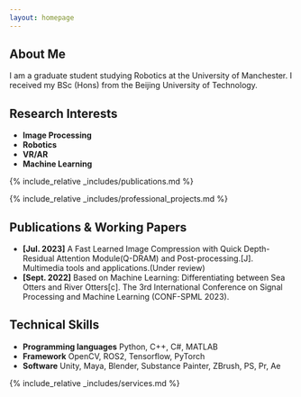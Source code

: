```yaml
---
layout: homepage
---
```


## About Me

I am a graduate student studying Robotics at the University of Manchester. I received my BSc (Hons) from the Beijing University of Technology.

## Research Interests

- **Image Processing** 
- **Robotics**
- **VR/AR**
- **Machine Learning**

{% include_relative _includes/publications.md %}


{% include_relative _includes/professional_projects.md %}

## Publications & Working Papers

- **[Jul. 2023]**  A Fast Learned Image Compression with Quick Depth-Residual Attention Module(Q-DRAM) and
Post-processing.[J]. Multimedia tools and applications.(Under review)
- **[Sept. 2022]**  Based on Machine Learning: Differentiating between Sea Otters and River Otters[c]. The 3rd International Conference on Signal Processing and Machine Learning (CONF-SPML 2023).

## Technical Skills

- **Programming languages**  Python, C++, C#, MATLAB
- **Framework**  OpenCV, ROS2, Tensorflow, PyTorch
- **Software**  Unity, Maya, Blender, Substance Painter, ZBrush, PS, Pr, Ae




{% include_relative _includes/services.md %}
